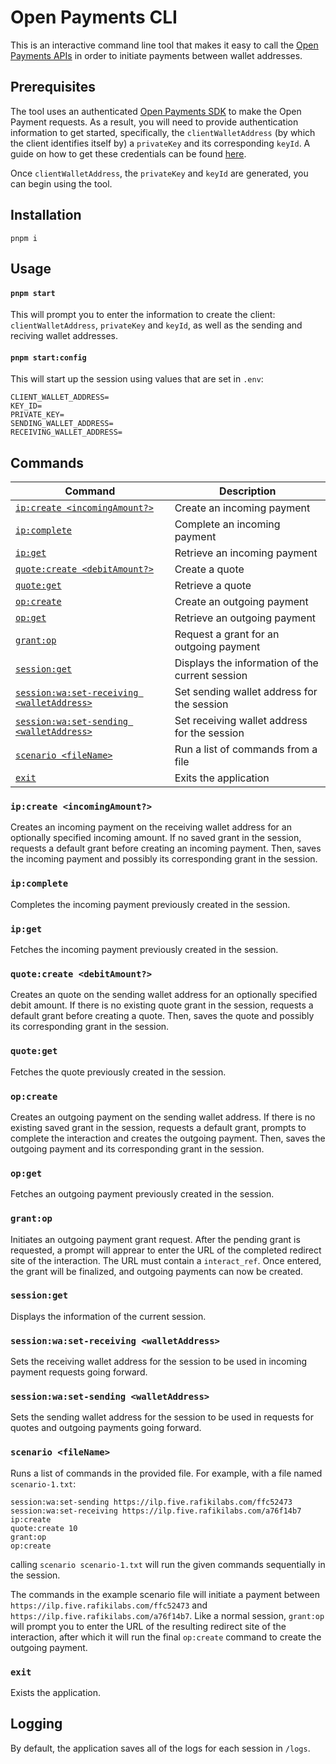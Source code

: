 # Open Payments CLI

This is an interactive command line tool that makes it easy to call the [Open Payments APIs](https://openpayments.guide/) in order to initiate payments between wallet addresses.

## Prerequisites

The tool uses an authenticated [Open Payments SDK](https://github.com/interledger/open-payments/tree/main/packages/open-payments) to make the Open Payment requests. As a result, you will need to provide authentication information to get started, specifically, the `clientWalletAddress` (by which the client identifies itself by) a `privateKey` and its corresponding `keyId`. A guide on how to get these credentials can be found [here](https://openpayments.guide/snippets/before-you-begin/#obtain-a-public-private-key-pair-and-key-id).

Once `clientWalletAddress`, the `privateKey` and `keyId` are generated, you can begin using the tool.

## Installation

`pnpm i`

## Usage

#### `pnpm start`

This will prompt you to enter the information to create the client: `clientWalletAddress`, `privateKey` and `keyId`, as well as the sending and reciving wallet addresses.

#### `pnpm start:config`

This will start up the session using values that are set in `.env`:

```
CLIENT_WALLET_ADDRESS=
KEY_ID=
PRIVATE_KEY=
SENDING_WALLET_ADDRESS=
RECEIVING_WALLET_ADDRESS=
```

## Commands

| Command                                                                             | Description                                     |
| ----------------------------------------------------------------------------------- | ----------------------------------------------- |
| [`ip:create <incomingAmount?>`](#ipcreate-incomingamount)                           | Create an incoming payment                      |
| [`ip:complete`](#ipcomplete)                                                        | Complete an incoming payment                    |
| [`ip:get`](#ipget)                                                                  | Retrieve an incoming payment                    |
| [`quote:create <debitAmount?>`](#quotecreate-debitamount)                           | Create a quote                                  |
| [`quote:get`](#quoteget)                                                            | Retrieve a quote                                |
| [`op:create`](#opcreate)                                                            | Create an outgoing payment                      |
| [`op:get`](#opget)                                                                  | Retrieve an outgoing payment                    |
| [`grant:op` ](#grantop)                                                             | Request a grant for an outgoing payment         |
| [`session:get`](#sessionget)                                                        | Displays the information of the current session |
| [`session:wa:set-receiving <walletAddress>`](#sessionwaset-receiving-walletaddress) | Set sending wallet address for the session      |
| [`session:wa:set-sending <walletAddress>`](#sessionwaset-receiving-walletaddress)   | Set receiving wallet address for the session    |
| [`scenario <fileName>`](#scenario-filename)                                         | Run a list of commands from a file              |
| [`exit`](#exit)                                                                     | Exits the application                           |

### `ip:create <incomingAmount?>`

Creates an incoming payment on the receiving wallet address for an optionally specified incoming amount.
If no saved grant in the session, requests a default grant before creating an incoming payment.
Then, saves the incoming payment and possibly its corresponding grant in the session.

### `ip:complete`

Completes the incoming payment previously created in the session.

### `ip:get`

Fetches the incoming payment previously created in the session.

### `quote:create <debitAmount?>`

Creates an quote on the sending wallet address for an optionally specified debit amount.
If there is no existing quote grant in the session, requests a default grant before creating a quote.
Then, saves the quote and possibly its corresponding grant in the session.

### `quote:get`

Fetches the quote previously created in the session.

### `op:create`

Creates an outgoing payment on the sending wallet address. If there is no existing saved grant in the session, requests a default grant, prompts to complete the interaction and creates the outgoing payment. Then, saves the outgoing payment and its corresponding grant in the session.

### `op:get`

Fetches an outgoing payment previously created in the session.

### `grant:op`

Initiates an outgoing payment grant request. After the pending grant is requested, a prompt will apprear to enter the URL of the completed redirect site of the interaction. The URL must contain a `interact_ref`. Once entered, the grant will be finalized, and outgoing payments can now be created.

### `session:get`

Displays the information of the current session.

### `session:wa:set-receiving <walletAddress>`

Sets the receiving wallet address for the session to be used in incoming payment requests going forward.

### `session:wa:set-sending <walletAddress>`

Sets the sending wallet address for the session to be used in requests for quotes and outgoing payments going forward.

### `scenario <fileName>`

Runs a list of commands in the provided file. For example, with a file named `scenario-1.txt`:

```
session:wa:set-sending https://ilp.five.rafikilabs.com/ffc52473
session:wa:set-receiving https://ilp.five.rafikilabs.com/a76f14b7
ip:create
quote:create 10
grant:op
op:create
```

calling `scenario scenario-1.txt` will run the given commands sequentially in the session.

The commands in the example scenario file will initiate a payment between `https://ilp.five.rafikilabs.com/ffc52473` and `https://ilp.five.rafikilabs.com/a76f14b7`. Like a normal session, `grant:op` will prompt you to enter the URL of the resulting redirect site of the interaction, after which it will run the final `op:create` command to create the outgoing payment.

### `exit`

Exists the application.

## Logging

By default, the application saves all of the logs for each session in `/logs`.

